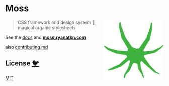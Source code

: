 # Moss

[<img src="/static/logo.svg" alt="a fuzzy tuft of green moss" align="right" width="192" height="192">](https://moss.ryanatkn.com/)

> CSS framework and design system 🌿 magical organic stylesheets

See the [docs](https://moss.ryanatkn.com/docs)
and [**moss.ryanatkn.com**](https://moss.ryanatkn.com/)

also [contributing.md](contributing.md)

## License [🐦](https://wikipedia.org/wiki/Free_and_open-source_software)

[MIT](LICENSE)
